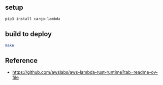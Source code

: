 ## setup

```sh
pip3 install cargo-lambda
```

## build to deploy

```sh
make
```

## Reference

- <https://github.com/awslabs/aws-lambda-rust-runtime?tab=readme-ov-file>

